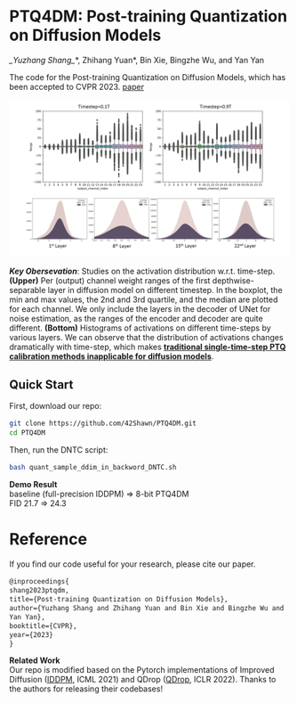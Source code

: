 # PTQ4DM: Post-training Quantization on Diffusion Models    
**_Yuzhang Shang*_**, Zhihang Yuan*, Bin Xie, Bingzhe Wu, and Yan Yan    

The code for the Post-training Quantization on Diffusion Models, which has been accepted to CVPR 2023. [paper](https://arxiv.org/abs/2211.15736)

<img src="activation_hist.png" width="850">    

**_Key Obersevation_**: Studies on the activation distribution w.r.t. time-step. **(Upper)** Per (output) channel weight ranges of the first depthwise-separable layer in diffusion model on different timestep. In the boxplot, the min and max values, the 2nd and 3rd quartile, and the median are plotted for each channel. We only include the layers in the decoder of UNet for noise estimation, as the ranges of the encoder and decoder are quite different. **(Bottom)** Histograms of activations on different time-steps by various layers. We can observe that the distribution of activations changes dramatically with time-step, which makes **<u>traditional single-time-step PTQ calibration methods inapplicable for diffusion models</u>**.

## Quick Start
First, download our repo:
```bash
git clone https://github.com/42Shawn/PTQ4DM.git
cd PTQ4DM
```
Then, run the DNTC script:
```bash
bash quant_sample_ddim_in_backword_DNTC.sh
```

**Demo Result**   
baseline (full-precision IDDPM) => 8-bit PTQ4DM    
           FID 21.7 => 24.3

# Reference
If you find our code useful for your research, please cite our paper.
```
@inproceedings{
shang2023ptqdm,
title={Post-training Quantization on Diffusion Models},
author={Yuzhang Shang and Zhihang Yuan and Bin Xie and Bingzhe Wu and Yan Yan},
booktitle={CVPR},
year={2023}
}
```

**Related Work**    
Our repo is modified based on the Pytorch implementations of Improved Diffusion ([IDDPM](https://github.com/openai/improved-diffusion), ICML 2021) and QDrop ([QDrop](https://github.com/wimh966/QDrop), ICLR 2022). Thanks to the authors for releasing their codebases!
